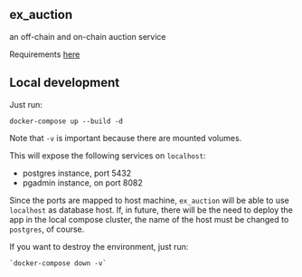 ex_auction
----------


an off-chain and on-chain auction service

Requirements [here](REQUIREMENTS.md)

## Local development

Just run:

    docker-compose up --build -d

Note that `-v` is important because there are mounted volumes.

This will expose the following services on `localhost`:

- postgres instance, port 5432
- pgadmin instance, on port 8082

Since the ports are mapped to host machine, `ex_auction` will be able to use `localhost` as database host. If, in future, there will be the need to deploy the app in the local compose cluster, the name of the host must be changed to `postgres`, of course.

If you want to destroy the environment, just run:

    `docker-compose down -v`
